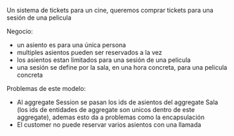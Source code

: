 Un sistema de tickets para un cine, queremos comprar tickets para una sesión de una pelicula

Negocio:
 - un asiento es para una única persona
 - multiples asientos pueden ser reservados a la vez
 - los asientos estan limitados para una sesión de una pelicula
 - una sesión se define por la sala, en una hora concreta, para una pelicula concreta

Problemas de este modelo:
 - Al aggregate Session se pasan los ids de asientos del aggregate Sala (los ids de entidades de aggregate son unicos dentro de este aggregate), ademas esto da a problemas como la encapsulación
 - El customer no puede reservar varios asientos con una llamada
